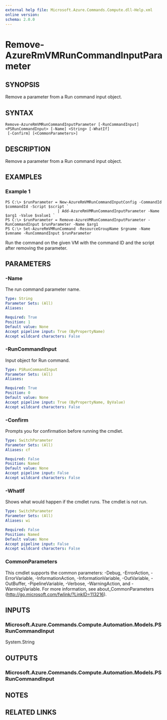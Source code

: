 ```yaml
---
external help file: Microsoft.Azure.Commands.Compute.dll-Help.xml
online version: 
schema: 2.0.0
---
```


# Remove-AzureRmVMRunCommandInputParameter

## SYNOPSIS
Remove a parameter from a Run command input object.

## SYNTAX

```
Remove-AzureRmVMRunCommandInputParameter [-RunCommandInput] <PSRunCommandInput> [-Name] <String> [-WhatIf]
 [-Confirm] [<CommonParameters>]
```

## DESCRIPTION
Remove a parameter from a Run command input object.

## EXAMPLES

### Example 1
```
PS C:\> $runParameter = New-AzureRmVMRunCommandInputConfig -CommandId $commandId -Script $script `
                       | Add-AzureRmVMRunCommandInputParameter -Name $arg1 -Value $value1 `
PS C:\> $runParameter = Remove-AzureVMRunCommandInputParameter -RunCommandInput $runParameter -Name $arg1
PS C:\> Set-AzureRmVMRunCommand -ResourceGroupName $rgname -Name $vmname -RunCommandInput $runParameter
```

Run the command on the given VM with the command ID and the script after removing the parameter.

## PARAMETERS

### -Name
The run command parameter name.

```yaml
Type: String
Parameter Sets: (All)
Aliases: 

Required: True
Position: 1
Default value: None
Accept pipeline input: True (ByPropertyName)
Accept wildcard characters: False
```

### -RunCommandInput
Input object for Run command.

```yaml
Type: PSRunCommandInput
Parameter Sets: (All)
Aliases: 

Required: True
Position: 0
Default value: None
Accept pipeline input: True (ByPropertyName, ByValue)
Accept wildcard characters: False
```

### -Confirm
Prompts you for confirmation before running the cmdlet.

```yaml
Type: SwitchParameter
Parameter Sets: (All)
Aliases: cf

Required: False
Position: Named
Default value: None
Accept pipeline input: False
Accept wildcard characters: False
```

### -WhatIf
Shows what would happen if the cmdlet runs.
The cmdlet is not run.

```yaml
Type: SwitchParameter
Parameter Sets: (All)
Aliases: wi

Required: False
Position: Named
Default value: None
Accept pipeline input: False
Accept wildcard characters: False
```

### CommonParameters
This cmdlet supports the common parameters: -Debug, -ErrorAction, -ErrorVariable, -InformationAction, -InformationVariable, -OutVariable, -OutBuffer, -PipelineVariable, -Verbose, -WarningAction, and -WarningVariable. For more information, see about_CommonParameters (http://go.microsoft.com/fwlink/?LinkID=113216).

## INPUTS

### Microsoft.Azure.Commands.Compute.Automation.Models.PSRunCommandInput
System.String

## OUTPUTS

### Microsoft.Azure.Commands.Compute.Automation.Models.PSRunCommandInput

## NOTES

## RELATED LINKS

